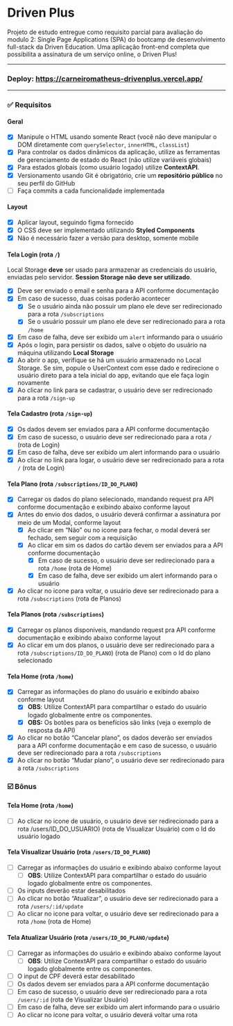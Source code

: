 # Driven Plus
Projeto de estudo entregue como requisito parcial para avaliação do modulo 2: Single Page Applications (SPA) do bootcamp de desenvolvimento full-stack da Driven Education. Uma aplicação front-end completa que possibilita a assinatura de um serviço online, o Driven Plus!

---
### Deploy: https://carneiromatheus-drivenplus.vercel.app/
---

### ✅ Requisitos

#### Geral
- [x]  Manipule o HTML usando somente React (você não deve manipular o DOM diretamente com `querySelector`, `innerHTML`, `classList`)
- [x]  Para controlar os dados dinâmicos da aplicação, utilize as ferramentas de gerenciamento de estado do React (não utilize variáveis globais)
- [x]  Para estados globais (como usuário logado) utilize **ContextAPI**.
- [x]  Versionamento usando Git é obrigatório, crie um **repositório público** no seu perfil do GitHub
- [ ]  Faça commits a cada funcionalidade implementada

#### Layout
- [x]  Aplicar layout, seguindo figma fornecido   
- [x]  O CSS deve ser implementado utilizando **Styled Components**
- [x]  Não é necessário fazer a versão para desktop, somente mobile

#### Tela Login (rota `/`)
Local Storage **deve** ser usado para armazenar as credenciais do usuário, enviadas pelo servidor. **Session Storage não deve ser utilizado**.

- [x]  Deve ser enviado o email e senha para a API conforme documentação
- [x]  Em caso de sucesso, duas coisas poderão acontecer
    - [x]  Se o usuário ainda não possuir um plano ele deve ser redirecionado para a rota `/subscriptions`
    - [x]  Se o usuário possuir um plano ele deve ser redirecionado para a rota `/home`
- [x]  Em caso de falha, deve ser exibido um `alert` informando para o usuário
- [x]  Após o login, para persistir os dados, salve o objeto do usuário na máquina utilizando **Local Storage**
- [x]  Ao abrir o app, verifique se há um usuário armazenado no Local Storage. Se sim, popule o UserContext com esse dado e redirecione o usuário direto para a tela inicial do app, evitando que ele faça login novamente
- [x]  Ao clicar no link para se cadastrar, o usuário deve ser redirecionado para a rota `/sign-up`

#### Tela Cadastro (rota `/sign-up`)
- [x]  Os dados devem ser enviados para a API conforme documentação
- [x]  Em caso de sucesso, o usuário deve ser redirecionado para a rota `/` (rota de Login)
- [x]  Em caso de falha, deve ser exibido um alert informando para o usuário
- [x]  Ao clicar no link para logar, o usuário deve ser redirecionado para a rota `/` (rota de Login)

#### Tela Plano (rota `/subscriptions/ID_DO_PLANO`)
- [x]  Carregar os dados do plano selecionado, mandando request pra API conforme documentação e exibindo abaixo conforme layout
- [x]  Antes do envio dos dados, o usuário deverá confirmar a assinatura por meio de um Modal, conforme layout
    - [x]  Ao clicar em “Não” ou no icone para fechar, o modal deverá ser fechado, sem seguir com a requisição
    - [x]  Ao clicar em sim os dados do cartão devem ser enviados para a API conforme documentação
        - [x]  Em caso de sucesso, o usuário deve ser redirecionado para a rota `/home` (rota de Home)
        - [x]  Em caso de falha, deve ser exibido um alert informando para o usuário
- [x]  Ao clicar no icone para voltar, o usuário deve ser redirecionado para a rota `/subscriptions` (rota de Planos)

#### Tela Planos (rota `/subscriptions`)
- [x]  Carregar os planos disponíveis, mandando request pra API conforme documentação e exibindo abaixo conforme layout
- [x]  Ao clicar em um dos planos, o usuário deve ser redirecionado para a rota `/subscriptions/ID_DO_PLANO`) (rota de Plano) com o Id do plano selecionado

#### Tela Home (rota `/home`)
- [x]  Carregar as informações do plano do usuário e exibindo abaixo conforme layout
    - [x]  **OBS**: Utilize ContextAPI para compartilhar o estado do usuário logado globalmente entre os componentes.
    - [x]  **OBS:** Os botões para os benefícios são links (veja o exemplo de resposta da API)
- [X]  Ao clicar no botão “Cancelar plano”, os dados deverão ser enviados para a API conforme documentação e em caso de sucesso, o usuário deve ser redirecionado para a rota `/subscriptions`
- [x]  Ao clicar no botão “Mudar plano”, o usuário deve ser redirecionado para a rota `/subscriptions`
 
 ### ☑️ Bônus

#### Tela Home (rota `/home`)
- [ ] Ao clicar no icone de usuário, o usuário deve ser redirecionado para a rota /users/ID_DO_USUARIO) (rota de Visualizar Usuário) com o Id do usuário logado

#### Tela Visualizar Usuário (rota `/users/ID_DO_PLANO`)
- [ ]  Carregar as informações do usuário e exibindo abaixo conforme layout
    - [ ]  **OBS**: Utilize ContextAPI para compartilhar o estado do usuário logado globalmente entre os componentes.
- [ ]  Os inputs deverão estar desabilitados
- [ ]  Ao clicar no botão “Atualizar”, o usuário deve ser redirecionado para a rota `/users/:id/update`
- [ ]  Ao clicar no icone para voltar, o usuário deve ser redirecionado para a rota `/home` (rota de Home)

#### Tela Atualizar Usuário (rota `/users/ID_DO_PLANO/update`)
- [ ]  Carregar as informações do usuário e exibindo abaixo conforme layout
    - [ ]  **OBS**: Utilize ContextAPI para compartilhar o estado do usuário logado globalmente entre os componentes.
- [ ]  O input de CPF deverá estar desabilitado
- [ ]  Os dados devem ser enviados para a API conforme documentação
- [ ]  Em caso de sucesso, o usuário deve ser redirecionado para a rota `/users/:id` (rota de Visualizar Usuário)
- [ ]  Em caso de falha, deve ser exibido um alert informando para o usuário
- [ ]  Ao clicar no icone para voltar, o usuário deverá voltar uma rota
